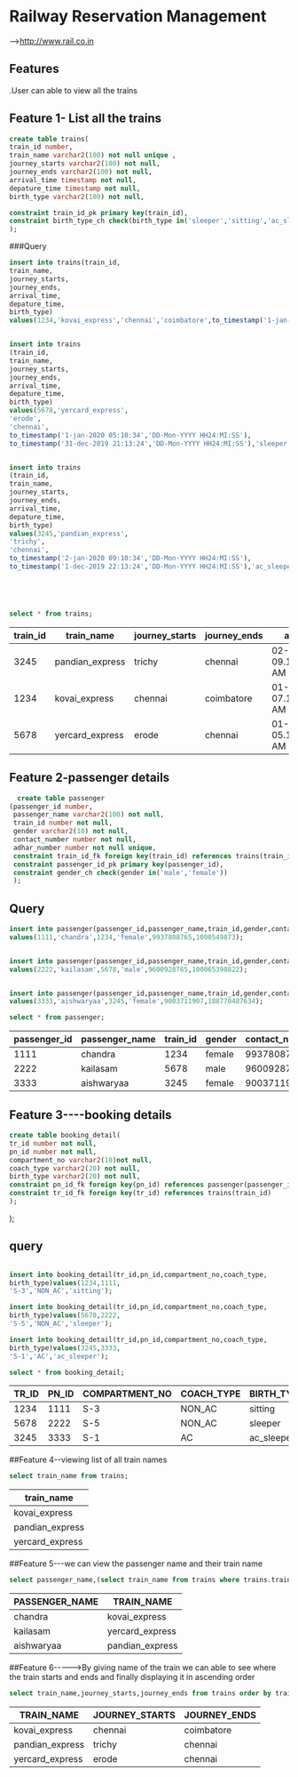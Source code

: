 # Railway Reservation Management
-->http://www.rail.co.in
## Features
.User can able to view all the trains 

## Feature 1- List all the trains 
```sql
create table trains(
train_id number,
train_name varchar2(100) not null unique ,
journey_starts varchar2(100) not null,
journey_ends varchar2(100) not null,
arrival_time timestamp not null,
depature_time timestamp not null,
birth_type varchar2(100) not null,

constraint train_id_pk primary key(train_id),
constraint birth_type_ch check(birth_type in('sleeper','sitting','ac_sleeper','ac_sitting'))
);

```

###Query
```sql
insert into trains(train_id,
train_name,
journey_starts,
journey_ends,
arrival_time,
depature_time,
birth_type)
values(1234,'kovai_express','chennai','coimbatore',to_timestamp('1-jan-2020 07:10:34','DD-Mon-YYYY HH24:MI:SS'),to_timestamp('31-dec-2019 23:13:24','DD-Mon-YYYY HH24:MI:SS'),'sitting');


insert into trains
(train_id,
train_name,
journey_starts,
journey_ends,
arrival_time,
depature_time,
birth_type)
values(5678,'yercard_express',
'erode',
'chennai',
to_timestamp('1-jan-2020 05:10:34','DD-Mon-YYYY HH24:MI:SS'),
to_timestamp('31-dec-2019 21:13:24','DD-Mon-YYYY HH24:MI:SS'),'sleeper');


insert into trains
(train_id,
train_name,
journey_starts,
journey_ends,
arrival_time,
depature_time,
birth_type)
values(3245,'pandian_express',
'trichy',
'chennai',
to_timestamp('2-jan-2020 09:10:34','DD-Mon-YYYY HH24:MI:SS'),
to_timestamp('1-dec-2019 22:13:24','DD-Mon-YYYY HH24:MI:SS'),'ac_sleeper');





select * from trains;
```
| train_id | train_name      | journey_starts | journey_ends | arrival_time                  | depature_time                | birth_type |
|----------|-----------------|----------------|--------------|-------------------------------|------------------------------|-----------|
| 3245     | pandian_express | trichy         | chennai      | 02-JAN-20 09.10.34.000000 AM  | 01-DEC-19 10.13.24.000000 PM | ac_sleeper |
| 1234     | kovai_express   | chennai        | coimbatore   | 01-JAN-20 07.10.34.000000 AM  | 31-DEC-19 11.13.24.000000 PM | sitting    |
| 5678     | yercard_express | erode          | chennai      | 01-JAN-20 05.10.34.000000 AM  | 31-DEC-19 09.13.24.000000 PM | sleeper    


## Feature 2-passenger details 
```sql
  create table passenger
(passenger_id number,
 passenger_name varchar2(100) not null,
 train_id number not null,
 gender varchar2(10) not null,
 contact_number number not null,
 adhar_number number not null unique,
 constraint train_id_fk foreign key(train_id) references trains(train_id),
 constraint passenger_id_pk primary key(passenger_id),
 constraint gender_ch check(gender in('male','female'))
 );
  ```
  ## Query 
  ```sql
 insert into passenger(passenger_id,passenger_name,train_id,gender,contact_number,adhar_number)
 values(1111,'chandra',1234,'female',9937808765,1000549873);
 
 
  insert into passenger(passenger_id,passenger_name,train_id,gender,contact_number,adhar_number)
 values(2222,'kailasam',5678,'male',9600928765,100065398822);
 
 
 insert into passenger(passenger_id,passenger_name,train_id,gender,contact_number,adhar_number)
 values(3333,'aishwaryaa',3245,'female',9003711907,188770487634);
 
 select * from passenger;
  ```
| passenger_id | passenger_name | train_id | gender | contact_number | adhar_number |
|--------------|----------------|----------|--------|----------------|--------------|
| 1111         | chandra        | 1234     | female | 9937808765     | 1000549873   |
| 2222         | kailasam       | 5678     | male   | 9600928765     | 100065398822 |
| 3333         | aishwaryaa     | 3245     | female | 9003711907     | 188770487634 |
 
  
  
  ## Feature 3----booking details 
  
 ```sql
create table booking_detail(
tr_id number not null, 
pn_id number not null, 
compartment_no varchar2(10)not null,
coach_type varchar2(20) not null,
birth_type varchar2(20) not null,
constraint pn_id_fk foreign key(pn_id) references passenger(passenger_id), 
constraint tr_id_fk foreign key(tr_id) references trains(train_id)
);
```



  );
  
  ## query
  ```sql
 
 insert into booking_detail(tr_id,pn_id,compartment_no,coach_type,
birth_type)values(1234,1111,
'S-3','NON_AC','sitting');

insert into booking_detail(tr_id,pn_id,compartment_no,coach_type,
birth_type)values(5678,2222,
'S-5','NON_AC','sleeper');

insert into booking_detail(tr_id,pn_id,compartment_no,coach_type,
birth_type)values(3245,3333,
'S-1','AC','ac_sleeper');
 
select * from booking_detail;
```
  
| TR_ID | PN_ID | COMPARTMENT_NO | COACH_TYPE | BIRTH_TYPE |
|-------|-------|----------------|------------|------------|
| 1234  | 1111  | S-3            | NON_AC     | sitting    |
| 5678  | 2222  | S-5            | NON_AC     | sleeper    |
| 3245  | 3333  | S-1            | AC         | ac_sleeper |
  
  
  
  ##Feature 4--viewing list of all train names
  
  ```sql
  select train_name from trains;
  
  ```
  
  | train_name  |
|-----------------|
| kovai_express   |
| pandian_express |
| yercard_express |


##Feature 5---we can view the passenger name and their train name 

```sql
select passenger_name,(select train_name from trains where trains.train_id=passenger.train_id) from passenger where trains.train_id=passenger.train_id;
```

| PASSENGER_NAME | TRAIN_NAME      |
|----------------|-----------------|
| chandra        | kovai_express   |
| kailasam       | yercard_express |
| aishwaryaa     | pandian_express |



##Feature 6----->By giving name of the train we can able to see where the train starts and ends and finally displaying it in ascending order

```sql
select train_name,journey_starts,journey_ends from trains order by train_name;
  ```
  
| TRAIN_NAME      | JOURNEY_STARTS | JOURNEY_ENDS |
|-----------------|----------------|--------------|
| kovai_express   | chennai        | coimbatore   |
| pandian_express | trichy         | chennai      |
| yercard_express | erode          | chennai      |
  


  
